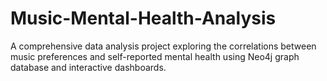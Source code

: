 # Music-Mental-Health-Analysis
A comprehensive data analysis project exploring the correlations between music preferences and self-reported mental health using Neo4j graph database and interactive dashboards.

